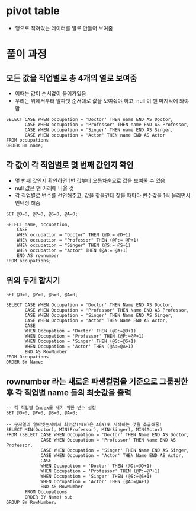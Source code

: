 # pivot table
- 행으로 적혀있는 데이터를 열로 만들어 보여줌


# 풀이 과정
## 모든 값을 직업별로 총 4개의 열로 보여줌
- 이때는 값이 순서없이 들어가있음
- 우리는 위에서부터 알파벳 순서대로 값을 보여줘야 하고, null 이 맨 마지막에 와야 함
```mysql
SELECT CASE WHEN occupation = 'Doctor' THEN name END AS Doctor,
       CASE WHEN occupation = 'Professor' THEN name END AS Professor,
       CASE WHEN occupation = 'Singer' THEN name END AS Singer,
       CASE WHEN occupation = 'Actor' THEN name END AS Actor
FROM occupations
ORDER BY name;
```

## 각 값이 각 직업별로 몇 번째 값인지 확인
- 몇 번째 값인지 확인하면 1번 값부터 오름차순으로 값을 보여줄 수 있음
- null 값은 맨 아래에 나올 것
- 각 직업별로 변수를 선언해주고, 값을 찾을건데 찾을 때마다 변수값을 1씩 올리면서 인덱싱 해줌
```mysql
SET @D=0, @P=0, @S=0, @A=0;

SELECT name, occupation,
    CASE 
    WHEN occupation = "Doctor" THEN (@D:= @D+1)
    WHEN occupation = "Professor" THEN (@P:= @P+1)
    WHEN occupation = "Singer" THEN (@S:= @S+1)
    WHEN occupation = "Actor" THEN (@A:= @A+1)
    END AS rownumber
FROM occupations;
```

## 위의 두개 합치기
```mysql
SET @D=0, @P=0, @S=0, @A=0;

SELECT CASE WHEN Occupation = 'Doctor' THEN Name END AS Doctor,
       CASE WHEN Occupation = 'Professor' THEN Name END AS Professor,
       CASE WHEN Occupation = 'Singer' THEN Name END AS Singer,
       CASE WHEN Occupation = 'Actor' THEN Name END AS Actor,
       CASE
       WHEN Occupation = 'Doctor' THEN (@D:=@D+1)
       WHEN Occupation = 'Professor' THEN (@P:=@P+1)
       WHEN Occupation = 'Singer' THEN (@S:=@S+1)
       WHEN Occupation = 'Actor' THEN (@A:=@A+1)
       END AS RowNumber
FROM Occupations
ORDER BY Name;
```

## rownumber 라는 새로운 파생컬럼을 기준으로 그룹핑한 후 각 직업별 name 들의 최솟값을 출력
```mysql
-- 각 직업별 Index를 세기 위한 변수 설정
SET @D=0, @P=0, @S=0, @A=0;

-- 문자열의 알파벳순서에서 최솟값(MIN)은 A(a)로 시작하는 것을 추출해줌!
SELECT MIN(Doctor), MIN(Professor), MIN(Singer), MIN(Actor)
FROM (SELECT CASE WHEN Occupation = 'Doctor' THEN Name END AS Doctor,
             CASE WHEN Occupation = 'Professor' THEN Name END AS Professor,
             CASE WHEN Occupation = 'Singer' THEN Name END AS Singer,
             CASE WHEN Occupation = 'Actor' THEN Name END AS Actor,
             CASE
             WHEN Occupation = 'Doctor' THEN (@D:=@D+1)
             WHEN Occupation = 'Professor' THEN (@P:=@P+1)
             WHEN Occupation = 'Singer' THEN (@S:=@S+1)
             WHEN Occupation = 'Actor' THEN (@A:=@A+1)
             END AS RowNumber
       FROM Occupations
       ORDER BY Name) sub
GROUP BY RowNumber;
```